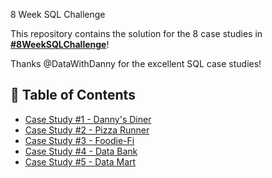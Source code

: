 8 Week SQL Challenge

This repository contains the solution for the 8 case studies in **[#8WeekSQLChallenge](https://8weeksqlchallenge.com)**!

Thanks @DataWithDanny for the excellent SQL case studies!

## 🧾 Table of Contents
- [Case Study #1 - Danny's Diner](#-Week-1-dannys-diner)
- [Case Study #2 - Pizza Runner](#-case-study-2---pizza-runner)
- [Case Study #3 - Foodie-Fi](#-case-study-3---foodie-fi)
- [Case Study #4 - Data Bank](#-case-study-4---data-bank)
- [Case Study #5 - Data Mart](#-case-study-5---data-mart)

